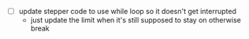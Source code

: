- [ ] update stepper code to use while loop so it doesn't get interrupted
    - just update the limit when it's still supposed to stay on otherwise break
